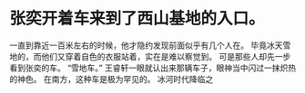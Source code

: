 # 张奕开着车来到了西山基地的入口。
一直到靠近一百米左右的时候，他才隐约发现前面似乎有几个人在。
毕竟冰天雪地的，而他们又穿着自色的衣服站着，实在是难以察觉到。
可是那些人却先一步看到张奕的车。
“雪地车。”
王睿轩一眼就认出来那辆车子，眼神当中闪过一抹炽热的神色。
在南方，这种车是极为罕见的。
冰河时代降临之

